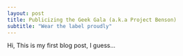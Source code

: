 ```yaml
---
layout: post
title: Publicizing the Geek Gala (a.k.a Project Benson)
subtitle: "Wear the label proudly"
---
```


Hi,
This is my first blog post, I guess...
